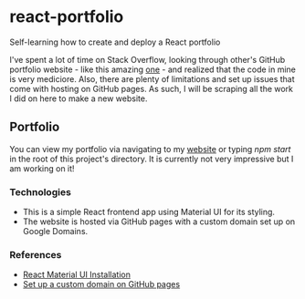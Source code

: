 # react-portfolio

Self-learning how to create and deploy a React portfolio

I've spent a lot of time on Stack Overflow, looking through other's GitHub portfolio website - like this amazing <a href="https://brittanychiang.com/">one<a/> - and realized that the code in mine is very mediciore. Also, there are plenty of limitations and set up issues that come with hosting on GitHub pages. As such, I will be scraping all the work I did on here to make a new website.

## Portfolio

You can view my portfolio via navigating to my <a href="https://kaifsindhi.com/">website</a> or typing <i>npm start</i> in the root of this project's directory. It is currently not very impressive but I am working on it!

### Technologies
<ul>
  <li>
  This is a simple React frontend app using Material UI for its styling.
  </li>
  <li>
  The website is hosted via GitHub pages with a custom domain set up on Google Domains. 
  </li>
</ul>

### References
<ul>
  <li>
    <a href="https://mui.com/material-ui/getting-started/installation/#main-content">
    React Material UI Installation
    </a>
  </li>
  <li>
    <a href="https://gist.github.com/ChrisTollefson/a3af6d902a74a0afd1c2d79aadc9bb3f#hyperlinks">
    Set up a custom domain on GitHub pages
    </a>
  </li> 
</ul>

